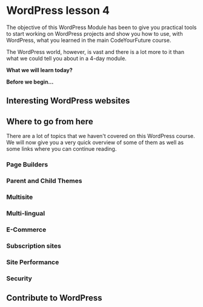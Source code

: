 # WordPress lesson 4

The objective of this WordPress Module has been to give you practical tools to start working on WordPress projects and show you how to use, with WordPress, what you learned in the main CodeYourFuture course.

The WordPress world, however, is vast and there is a lot more to it than what we could tell you about in a 4-day module.

**What we will learn today?**


**Before we begin...**

## Interesting WordPress websites

## Where to go from here

There are a lot of topics that we haven't covered on this WordPress course. We will now give you a very quick overview of some of them as well as some links where you can continue reading.

### Page Builders

### Parent and Child Themes

### Multisite

### Multi-lingual

### E-Commerce

### Subscription sites

### Site Performance

### Security

## Contribute to WordPress
